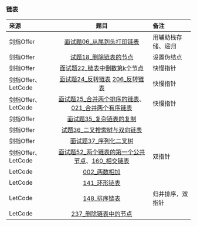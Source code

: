 ### 链表
来源|题目|备注
:---|:---:|:---|
剑指Offer|[面试题06_从尾到头打印链表](JianZhiOffer/面试题06_从尾到头打印链表.py)|用辅助栈存储、递归|
剑指Offer|[试题18_删除链表的节点](JianZhiOffer/面试题18_删除链表的节点.py)|设置伪结点|
剑指Offer|[面试题22_链表中倒数第k个节点](JianZhiOffer/面试题22_链表中倒数第k个节点.py)|快慢指针|
剑指Offer、LetCode|[面试题24_反转链表](JianZhiOffer/面试题24_反转链表.py)  [206_反转链表](Leetcode/206_反转链表.py)|快慢指针|
剑指Offer、LetCode|[面试题25_合并两个排序的链表](JianZhiOffer/面试题25_合并两个排序的链表.py)、[021_合并两个有序链表](Leetcode/021_合并两个有序链表.py)|快慢指针|
剑指Offer|[面试题35_复杂链表的复制](JianZhiOffer/面试题35_复杂链表的复制.py)||
剑指Offer|[试题36_二叉搜索树与双向链表](JianZhiOffer/面试题36_二叉搜索树与双向链表.py)||
剑指Offer|[面试题37_序列化二叉树](JianZhiOffer/面试题37_序列化二叉树.py)||
剑指Offer、LetCode|[面试题52_两个链表的第一个公共节点](JianZhiOffer/面试题52_两个链表的第一个公共节点.py)、[160_相交链表](Leetcode/160_相交链表.py)|双指针|
LetCode|[002_两数相加](Leetcode/002_两数相加.py)||
LetCode|[141_环形链表](Leetcode/141_环形链表.py)||
LetCode|[148_排序链表](Leetcode/148_排序链表.py)|归并排序，双指针|
LetCode|[237_删除链表中的节点](Leetcode/237_删除链表中的节点.py)||